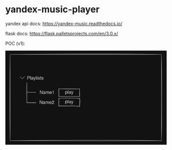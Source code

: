 # yandex-music-player

yandex api docs: https://yandex-music.readthedocs.io/

flask docs: https://flask.palletsprojects.com/en/3.0.x/ 

POC (v1):

![img.png](img.png)